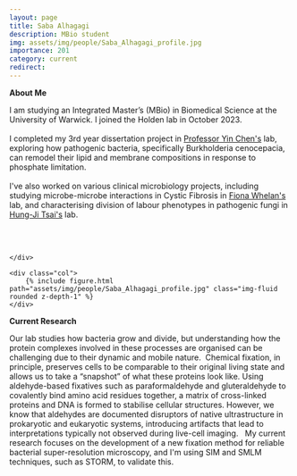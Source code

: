 ```yaml
---
layout: page
title: Saba Alhagagi
description: MBio student
img: assets/img/people/Saba_Alhagagi_profile.jpg
importance: 201
category: current
redirect: 
---
```

<div class="container">
  <div class="row">
    <div class="col">
<b>About Me</b>
<br>

I am studying an Integrated Master’s (MBio) in Biomedical Science at the University of Warwick. I joined the Holden lab in October 2023. 
<br>
<br>
I completed my 3rd year dissertation project in <a href="https://www.yinchenlab.org">Professor Yin Chen's</a> lab, exploring how pathogenic bacteria, specifically Burkholderia cenocepacia, can remodel their lipid and membrane compositions in response to phosphate limitation. 
<br>
<br>
I've also worked on various clinical microbiology projects, including studying microbe-microbe interactions in Cystic Fibrosis in <a href="http://www.whelanlab.co.uk/research/">Fiona Whelan's</a> lab, and characterising division of labour phenotypes in pathogenic fungi in <a href="https://sites.google.com/view/tsailab/research?authuser=0">Hung-Ji Tsai's</a> lab. 

<br>
<br>

    </div>

    <div class="col">
        {% include figure.html path="assets/img/people/Saba_Alhagagi_profile.jpg" class="img-fluid rounded z-depth-1" %}
    </div>
  </div>
  <div class="row">

  <b>Current Research</b>

Our lab studies how bacteria grow and divide, but understanding how the protein complexes involved in these processes are organised can be challenging due to their dynamic and mobile nature.  Chemical fixation, in principle, preserves cells to be comparable to their original living state and allows us to take a “snapshot” of what these proteins look like. Using aldehyde-based fixatives such as paraformaldehyde and gluteraldehyde to covalently bind amino acid residues together, a matrix of cross-linked proteins and DNA is formed to stabilise cellular structures. However, we know that aldehydes are documented disruptors of native ultrastructure in prokaryotic and eukaryotic systems, introducing artifacts that lead to interpretations typically not observed during live-cell imaging.   My current research focuses on the development of a new fixation method for reliable bacterial super-resolution microscopy, and I'm using SIM and SMLM techniques, such as STORM, to validate this. 

 </div>
</div>
